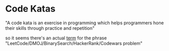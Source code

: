 # Code Katas

"A code kata is an exercise in programming which helps programmers hone their skills through practice and repetition"

so it seems there's an actual [term](https://en.wikipedia.org/wiki/Kata_(programming)) for the phrase "LeetCode/DMOJ/BinarySearch/HackerRank/Codewars problem"
